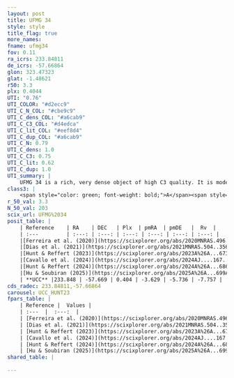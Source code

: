 ```yaml
---
layout: post
title: UFMG 34
style: style
title_flag: true
more_names: 
fname: ufmg34
fov: 0.11
ra_icrs: 233.84811
de_icrs: -57.66864
glon: 323.47323
glat: -1.48621
r50: 3.3
plx: 0.4044
UTI: "0.76"
UTI_COLOR: "#d2ecc9"
UTI_C_N_COL: "#cbe9c9"
UTI_C_dens_COL: "#a6cab9"
UTI_C_C3_COL: "#d4edca"
UTI_C_lit_COL: "#eef8d4"
UTI_C_dup_COL: "#a6cab9"
UTI_C_N: 0.79
UTI_C_dens: 1.0
UTI_C_C3: 0.75
UTI_C_lit: 0.62
UTI_C_dup: 1.0
UTI_summary: |
    UFMG 34 is a rich, very dense object of high C3 quality. It is moderately studied in the literature.
class3: |
    <span style="color: green; font-weight: bold;">A</span><span style="color: #FFC300; font-weight: bold;">B</span>
r_50_val: 3.3
N_50_val: 203
scix_url: UFMG%2034
posit_table: |
    | Reference    | RA    | DEC   | Plx  | pmRA  | pmDE   |  Rv  |
    | :---         | :---: | :---: | :---: | :---: | :---: | :---: |
    |[Ferreira et al. (2020)](https://scixplorer.org/abs/2020MNRAS.496.2021F) | 233.839 | -57.65 | 0.38 | -3.591 | -5.729 | -- |
    |[Dias et al. (2021)](https://scixplorer.org/abs/2021MNRAS.504..356D) | 233.855 | -57.665 | 0.381 | -3.593 | -5.727 | -- |
    |[Hunt & Reffert (2023)](https://scixplorer.org/abs/2023A%26A...673A.114H) | 233.84 | -57.656 | 0.414 | -3.633 | -5.739 | -13.375 |
    |[Cavallo et al. (2024)](https://scixplorer.org/abs/2024AJ....167...12C) | 233.843 | -57.667 | 0.41 | -- | -- | -- |
    |[Hunt & Reffert (2024)](https://scixplorer.org/abs/2024A%26A...686A..42H) | 233.84 | -57.656 | 0.414 | -3.633 | -5.739 | -13.375 |
    |[Hu & Soubiran (2025)](https://scixplorer.org/abs/2025A%26A...699A.246H) | 233.843 | -57.667 | -- | -- | -- | -- |
    | **UCC** |233.848 | -57.669 | 0.404 | -3.629 | -5.736 | -7.757 | 
cds_radec: 233.84811,-57.66864
carousel: UCC_HUNT23
fpars_table: |
    | Reference |  Values |
    | :---  |  :---:  |
    | [Ferreira et al. (2020)](https://scixplorer.org/abs/2020MNRAS.496.2021F) | `E(B-V)=0.95, m-M=10.7, logt=9.25` |
    | [Dias et al. (2021)](https://scixplorer.org/abs/2021MNRAS.504..356D) | `Av=3.192, Dist=2164, logage=8.927, [Fe/H]=0.034` |
    | [Hunt & Reffert (2023)](https://scixplorer.org/abs/2023A%26A...673A.114H) | `AV50=3.87, diffAV50=1.309, MOD50=11.806, logAge50=8.457` |
    | [Cavallo et al. (2024)](https://scixplorer.org/abs/2024AJ....167...12C) | `AV50=3.5, dMod50=11.32, logAge50=8.99, [Fe/H]50=0.23` |
    | [Hunt & Reffert (2024)](https://scixplorer.org/abs/2024A%26A...686A..42H) | `MassJ=1806.33` |
    | [Hu & Soubiran (2025)](https://scixplorer.org/abs/2025A%26A...699A.246H) | `MA22=-0.12, MA23f=-0.23, MA23g=0.13, MZ23=0.26, MK24=-0.07, MF24=-0.24` |
shared_table: |
    
---
```


